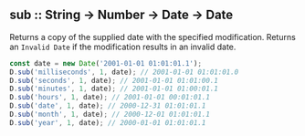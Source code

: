 ## sub :: String -> Number -> Date -> Date

Returns a copy of the supplied date with the specified modification.
Returns an `Invalid Date` if the modification results in an invalid date.

```js
const date = new Date('2001-01-01 01:01:01.1');
D.sub('milliseconds', 1, date); // 2001-01-01 01:01:01.0
D.sub('seconds', 1, date); // 2001-01-01 01:01:00.1
D.sub('minutes', 1, date); // 2001-01-01 01:00:01.1
D.sub('hours', 1, date); // 2001-01-01 00:01:01.1
D.sub('date', 1, date); // 2000-12-31 01:01:01.1
D.sub('month', 1, date); // 2000-12-01 01:01:01.1
D.sub('year', 1, date); // 2000-01-01 01:01:01.1

```

